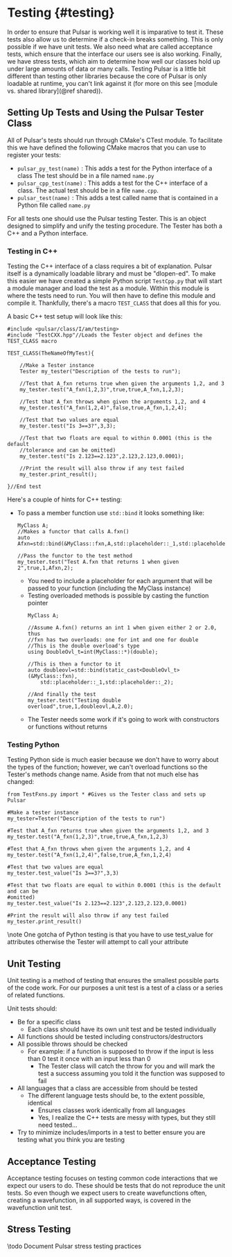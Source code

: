 Testing                                                               {#testing}
=======

In order to ensure that Pulsar is working well it is imparative to test it.
These tests also allow us to determine if a check-in breaks something.  This is
only possible if we have unit tests.  We also need what are called acceptance
tests, which ensure that the interface our users see is also working.  Finally,
we have stress tests, which aim to determine how well our classes hold up under
large amounts of data or many calls.  Testing
Pulsar is a little bit different than testing other libraries because the core
of Pulsar is only loadable at runtime, you can't link against it (for more on
this see [module vs. shared library](@ref shared)).


## Setting Up Tests and Using the Pulsar Tester Class

All of Pulsar's tests should run through CMake's CTest module.  To facilitate
this we have defined the following CMake macros that you can use to register
your tests:

- `pulsar_py_test(name)` : This adds a test for the Python interface of a class
  The test should be in a file named `name.py`
- `pulsar_cpp_test(name)` : This adds a test for the C++ interface of a class.
  The actual test should be in a file `name.cpp`. 
- `pulsar_test(name)` : This adds a test called name that is contained in a
   Python file called `name.py`

For all tests one should use the Pulsar testing Tester.  This is an object
designed to simplify and unify the testing procedure.  The Tester has both a
C++ and a Python interface.

### Testing in C++

Testing the C++ interface of a class requires a bit of explanation.  Pulsar
itself is a dynamically loadable library and must be "dlopen-ed".  To make this
easier we have created a simple Python script `TestCpp.py` that will start a
module manager and load the test as a module.  Within this module is where the
tests need to run.  You will then have to define this module and compile it.
Thankfully, there's a macro `TEST_CLASS` that does all this for you.

A basic C++ test setup will look like this:
~~~{.cpp}
#include <pulsar/class/I/am/testing>
#include "TestCXX.hpp"//Loads the Tester object and defines the TEST_CLASS macro

TEST_CLASS(TheNameOfMyTest){

    //Make a Tester instance
    Tester my_tester("Description of the tests to run");

    //Test that A_fxn returns true when given the arguments 1,2, and 3
    my_tester.test("A_fxn(1,2,3)",true,true,A_fxn,1,2,3);

    //Test that A_fxn throws when given the arguments 1,2, and 4
    my_tester.test("A_fxn(1,2,4)",false,true,A_fxn,1,2,4);

    //Test that two values are equal
    my_tester.test("Is 3==3?",3,3);

    //Test that two floats are equal to within 0.0001 (this is the default 
    //tolerance and can be omitted)
    my_tester.test("Is 2.123==2.123",2.123,2.123,0.0001);

    //Print the result will also throw if any test failed
    my_tester.print_result();

}//End test
~~~

Here's a couple of hints for C++ testing:
- To pass a member function use `std::bind` it looks something like:
    ~~~{.cpp}
    MyClass A;
    //Makes a functor that calls A.fxn() 
    auto Afxn=std::bind(&MyClass::fxn,A,std::placeholder::_1,std::placeholder::_2);
    
    //Pass the functor to the test method
    my_tester.test("Test A.fxn that returns 1 when given 2",true,1,Afxn,2);
    ~~~
  - You need to include a placeholder for each argument that will be passed to
    your function (including the MyClass instance)
  - Testing overloaded methods is possible by casting the function pointer
    ~~~{.cpp}
    MyClass A;

    //Assume A.fxn() returns an int 1 when given either 2 or 2.0, thus
    //fxn has two overloads: one for int and one for double
    //This is the double overload's type
    using DoubleOvl_t=int(MyClass::*)(double);
    
    //This is then a functor to it
    auto doubleovl=std::bind(static_cast<DoubleOvl_t>(&MyClass::fxn),
        std::placeholder::_1,std::placeholder::_2);

    //And finally the test
    my_tester.test("Testing double overload",true,1,doubleovl,A,2.0);
    ~~~
  - The Tester needs some work if it's going to work with constructors or 
    functions without returns

### Testing Python

Testing Python side is much easier because we don't have to worry about the
types of the function; however, we can't overload functions so the
 Tester's methods change name.  Aside from that not much else has changed:

~~~{.py}
from TestFxns.py import * #Gives us the Tester class and sets up Pulsar

#Make a tester instance
my_tester=Tester("Description of the tests to run")

#Test that A_fxn returns true when given the arguments 1,2, and 3
my_tester.test("A_fxn(1,2,3)",true,true,A_fxn,1,2,3)

#Test that A_fxn throws when given the arguments 1,2, and 4
my_tester.test("A_fxn(1,2,4)",false,true,A_fxn,1,2,4)

#Test that two values are equal
my_tester.test_value("Is 3==3?",3,3)

#Test that two floats are equal to within 0.0001 (this is the default and can be
#omitted)
my_tester.test_value("Is 2.123==2.123",2.123,2.123,0.0001)

#Print the result will also throw if any test failed
my_tester.print_result()
~~~

\note One gotcha of Python testing is that you have to use test_value for
attributes otherwise the Tester will attempt to call your attribute

## Unit Testing

Unit testing is a method of testing that ensures the smallest possible parts of
the code work.  For our purposes a unit test is a test of a class or a series of
related functions.  

Unit tests should:
- Be for a specific class
  - Each class should have its own unit test and be tested individually
- All functions should be tested including constructors/destructors
- All possible throws should be checked
  - For example: if a function is supposed to throw if the input is less than 0
    test it once with an input less than 0
    - The Tester class will catch the throw for you and will mark the test a
      success assuming you told it the function was supposed to fail
- All languages that a class are accessible from should be tested
  - The different language tests should be, to the extent possible, identical
    - Ensures classes work identically from all languages
    - Yes, I realize the C++ tests are messy with types, but they still need
      tested...
- Try to minimize includes/imports in a test to better ensure you are testing
  what you think you are testing

## Acceptance Testing

Acceptance testing focuses on testing common code interactions that we expect
our users to do.  These should be tests that do not reproduce the unit tests.
So even though we expect users to create wavefunctions often, creating a
wavefunction, in all supported ways, is covered in the wavefunction unit test.

## Stress Testing

\todo Document Pulsar stress testing practices
